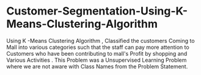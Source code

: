 # Customer-Segmentation-Using-K-Means-Clustering-Algorithm

Using  K -Means Clustering Algorithm , Classified the customers Coming to Mall into various categories such that the staff can pay more attention to  Customers who have been contributing to mall's Profit by shopping and Various Activities . This Problem was a Unsupervised Learning Problem where we are not aware with Class Names from the Problem Statement.
